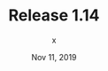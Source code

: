 ---
title: Release 1.14
separatedTitle: Release 1.14
description: 1.14 Changelog
comments: true
id: 1.14
date: Nov 11, 2019
author: x
release: true

imgURL: x
text: x
added:
  - Blocks:
    - x
  - Items:
    - x
  - Entities:
  	- x
changed:
  - x
removed:
  - x
downloadURL: x
---